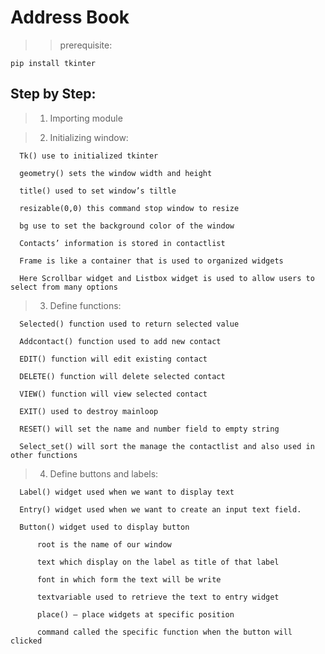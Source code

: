 # Address Book

>> prerequisite:

    pip install tkinter
    
## Step by Step:

>  1. Importing module
  

>  2. Initializing window:

      Tk() use to initialized tkinter
      
      geometry() sets the window width and height
      
      title() used to set window’s tiltle
      
      resizable(0,0) this command stop window to resize
      
      bg use to set the background color of the window
      
      Contacts’ information is stored in contactlist
      
      Frame is like a container that is used to organized widgets
      
      Here Scrollbar widget and Listbox widget is used to allow users to select from many options
      
      
>  3. Define functions:

      Selected() function used to return selected value
      
      Addcontact() function used to add new contact
      
      EDIT() function will edit existing contact
      
      DELETE() function will delete selected contact
      
      VIEW() function will view selected contact
      
      EXIT() used to destroy mainloop
      
      RESET() will set the name and number field to empty string
      
      Select_set() will sort the manage the contactlist and also used in other functions
      
      
>  4. Define buttons and labels:
 
      Label() widget used when we want to display text
      
      Entry() widget used when we want to create an input text field.
      
      Button() widget used to display button
      
          root is the name of our window
          
          text which display on the label as title of that label
          
          font in which form the text will be write
          
          textvariable used to retrieve the text to entry widget
          
          place() – place widgets at specific position
          
          command called the specific function when the button will clicked
